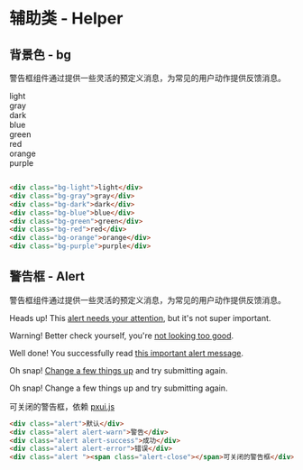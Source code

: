 
# 辅助类 - Helper

## 背景色 - bg
警告框组件通过提供一些灵活的预定义消息，为常见的用户动作提供反馈消息。

<div class="row">
  <div class="col col-1 col-m-12 bg-light">light</div>
  <div class="col col-1 col-m-12 bg-gray">gray</div>
  <div class="col col-1 col-m-12 bg-dark">dark</div>
  <div class="col col-1 col-m-12 bg-blue">blue</div>
  <div class="col col-1 col-m-12 bg-green">green</div>
  <div class="col col-1 col-m-12 bg-red">red</div>
  <div class="col col-1 col-m-12 bg-orange">orange</div>
  <div class="col col-1 col-m-12 bg-purple">purple</div>
</div>


``` html

<div class="bg-light">light</div>
<div class="bg-gray">gray</div>
<div class="bg-dark">dark</div>
<div class="bg-blue">blue</div>
<div class="bg-green">green</div>
<div class="bg-red">red</div>
<div class="bg-orange">orange</div>
<div class="bg-purple">purple</div>

```

## 警告框 - Alert
警告框组件通过提供一些灵活的预定义消息，为常见的用户动作提供反馈消息。

<div class="alert">Heads up! This <a href="#">alert needs your attention</a>, but it's not super important.</div>
<p></p>
<div class="alert alert-warn">Warning! Better check yourself, you're <a href="#">not looking too good</a>.</div>
<p></p>
<div class="alert alert-success">Well done! You successfully read <a href="#">this important alert message</a>. </div>
<p></p>
<div class="alert alert-error">Oh snap! <a href="#">Change a few things up</a> and try submitting again.</div>
<p></p>
<div class="alert alert-warn"><span class="icon-close"></span>Oh snap! Change a few things up and try submitting again.</div>
<p></p>
<div class="alert "><span class="alert-close"></span>可关闭的警告框，依赖 <a href="#">pxui.js</a></div>

``` html
<div class="alert">默认</div>
<div class="alert alert-warn">警告</div>
<div class="alert alert-success">成功</div>
<div class="alert alert-error">错误</div>
<div class="alert "><span class="alert-close"></span>可关闭的警告框</div>
```
